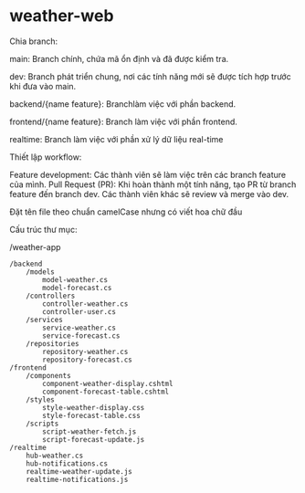 # weather-web

Chia branch:

  main: Branch chính, chứa mã ổn định và đã được kiểm tra.
  
  dev: Branch phát triển chung, nơi các tính năng mới sẽ được tích hợp trước khi đưa vào main.
  
  backend/{name feature}: Branchlàm việc với phần backend.
  
  frontend/{name feature}: Branch làm việc với phần frontend.
  
  realtime: Branch làm việc với phần xử lý dữ liệu real-time

Thiết lập workflow:

Feature development: Các thành viên sẽ làm việc trên các branch feature của mình.
Pull Request (PR): Khi hoàn thành một tính năng, tạo PR từ branch feature đến branch dev. Các thành viên khác sẽ review và merge vào dev.

Đặt tên file theo chuẩn camelCase nhưng có viết hoa chữ đầu

Cấu trúc thư mục: 

/weather-app

    /backend
        /models
            model-weather.cs
            model-forecast.cs
        /controllers
            controller-weather.cs
            controller-user.cs
        /services
            service-weather.cs
            service-forecast.cs
        /repositories
            repository-weather.cs
            repository-forecast.cs
    /frontend
        /components
            component-weather-display.cshtml
            component-forecast-table.cshtml
        /styles
            style-weather-display.css
            style-forecast-table.css
        /scripts
            script-weather-fetch.js
            script-forecast-update.js
    /realtime
        hub-weather.cs
        hub-notifications.cs
        realtime-weather-update.js
        realtime-notifications.js
